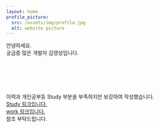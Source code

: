 ```yaml
---
layout: home
profile_picture:
  src: /assets/img/profile.jpg
  alt: website picture
---
```


<p>
안녕하세요. <br>
궁금증 많은 개발자 김영성입니다.<br>
<br>
<br><br>

<br><br>
이력과 개인공부등 Study 부분을 부족하지만 보강하여 작성했습니다.<br>
<a class="page-link" href="http://dudtjd7820.github.io/blog">Study 링크입니다.</a>
<br>
<a class="page-link" href="http://dudtjd7820.github.io/work"> work 링크입니다.</a>
<br>
참조 부탁드립니다.
  
<br><br>

<br><br>


</p>

<p>

</p>
